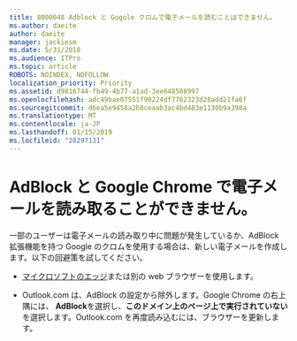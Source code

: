 ```yaml
---
title: 8000048 Adblock と Gogole クロムで電子メールを読むことはできません。
ms.author: daeite
author: daeite
manager: jackiesm
ms.date: 5/31/2018
ms.audience: ITPro
ms.topic: article
ROBOTS: NOINDEX, NOFOLLOW
localization_priority: Priority
ms.assetid: d9816744-fb49-4b77-a1ad-3ee648508997
ms.openlocfilehash: adc49bae07551f90224df7762323d28add21fa6f
ms.sourcegitcommit: d6ea5e9458a2b8ceaab3ac4bd483e1130b9a398a
ms.translationtype: MT
ms.contentlocale: ja-JP
ms.lasthandoff: 01/15/2019
ms.locfileid: "28297131"
---
```

# <a name="cant-read-email-in-google-chrome-with-adblock"></a>AdBlock と Google Chrome で電子メールを読み取ることができません。

一部のユーザーは電子メールの読み取り中に問題が発生しているか、AdBlock 拡張機能を持つ Google のクロムを使用する場合は、新しい電子メールを作成します。以下の回避策を試してください。
  
- [マイクロソフトのエッジ](https://go.microsoft.com/fwlink/p/?linkid=2001503&amp;clcid=0x409)または別の web ブラウザーを使用します。 
    
- Outlook.com は、AdBlock の設定から除外します。Google Chrome の右上隅には、 **AdBlock**を選択し、**このドメイン上のページ上で実行されていない**を選択します。Outlook.com を再度読み込むには、ブラウザーを更新します。 
    

